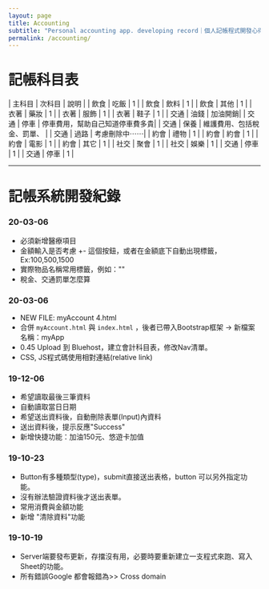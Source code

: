 ```yaml
---
layout: page
title: Accounting
subtitle: "Personal accounting app. developing record｜個人記帳程式開發心得"
permalink: /accounting/
---
```



# 記帳科目表

| 主科目   | 次科目  | 說明 |
| 飲食   | 吃飯  | 1 |
| 飲食   | 飲料  | 1 |
| 飲食   | 其他  | 1 |
| 衣著   | 藥妝  | 1 |
| 衣著   | 服飾  | 1 |
| 衣著   | 鞋子  | 1 |
| 交通   | 油錢  | 加油開銷|
| 交通   | 停車  | 停車費用，幫助自己知道停車費多貴|
| 交通   | 保養  | 維護費用、包括稅金、罰單、 |
| 交通   | 過路  | 考慮刪除中⋯⋯|
| 約會   | 禮物  | 1 |
| 約會   | 約會  | 1 |
| 約會   | 電影  | 1 |
| 約會   | 其它  | 1 |
| 社交   | 聚會  | 1 |
| 社交   | 娛樂  | 1 |
| 交通   | 停車  | 1 |
| 交通   | 停車  | 1 |

---

# 記帳系統開發紀錄

### 20-03-06
- 必須新增醫療項目
- 金額輸入是否考慮 +- 這個按鈕，或者在金額底下自動出現標籤，Ex:100,500,1500
- 實際物品名稱常用標籤，例如：""
- 稅金、交通罰單怎麼算


### 20-03-06
- NEW FILE: myAccount 4.html
- 合併 `myAccount.html` 與 `index.html` ，後者已帶入Bootstrap框架 -> 新檔案名稱：myApp
- 0.45 Upload 到 Bluehost，建立會計科目表，修改Nav清單。
- CSS, JS程式碼使用相對連結(relative link)


### 19-12-06
- 希望讀取最後三筆資料
- 自動讀取當日日期
- 希望送出資料後，自動刪除表單(Input)內資料
- 送出資料後，提示反應"Success"
- 新增快捷功能：加油150元、悠遊卡加值


### 19-10-23
- Button有多種類型(type)，submit直接送出表格，button 可以另外指定功能。
- 沒有辦法驗證資料後才送出表單。
- 常用消費與金額功能
- 新增 "清除資料"功能 

### 19-10-19
- Server端要發布更新，存擋沒有用，必要時要重新建立一支程式來跑、寫入Sheet的功能。
- 所有錯誤Google 都會報錯為>> Cross domain
